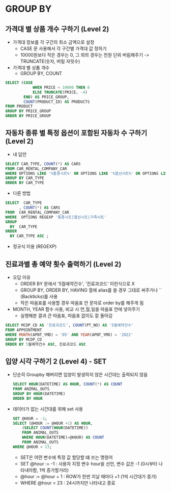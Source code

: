 # GROUP BY
## 가격대 별 상품 개수 구하기 (Level 2)
- 가격대 정보를 각 구간의 최소 금액으로 설정
  - CASE 문 사용해서 각 구간별 가격대 값 정하기
  - 10000원보다 작은 경우는 0, 그 외의 경우는 천원 단위 버림해주기 -> TRUNCATE(숫자, 버릴 자릿수)
- 가격대 별 상품 개수
  - GROUP BY, COUNT
```sql
SELECT (CASE
            WHEN PRICE < 10000 THEN 0
            ELSE TRUNCATE(PRICE, -4)
        END) AS PRICE_GROUP,
        COUNT(PRODUCT_ID) AS PRODUCTS
FROM PRODUCT
GROUP BY PRICE_GROUP
ORDER BY PRICE_GROUP
```

## 자동차 종류 별 특정 옵션이 포함된 자동차 수 구하기 (Level 2)
- 내 답안
```sql
SELECT CAR_TYPE, COUNT(*) AS CARS
FROM CAR_RENTAL_COMPANY_CAR
WHERE OPTIONS LIKE '%통풍시트%' OR OPTIONS LIKE '%열선시트%' OR OPTIONS LIKE '%가죽시트%'
GROUP BY CAR_TYPE
ORDER BY CAR_TYPE
```

- 다른 방법
```sql
SELECT  CAR_TYPE
      , COUNT(*) AS CARS
FROM  CAR_RENTAL_COMPANY_CAR
WHERE  OPTIONS REGEXP '통풍시트|열선시트|가죽시트'
GROUP
  BY  CAR_TYPE
ORDER
  BY CAR_TYPE ASC ;
```
  - 정규식 이용 (REGEXP)

## 진료과별 총 예약 횟수 출력하기 (Level 2)
- 오답 이유
  - ORDER BY 문에서 '5월예약건수', '진료과코드' 이런식으로 X
  - GROUP BY, ORDER BY, HAVING 절에 alias를 쓸 경우 그대로 써주거나 `` (Backticks)를 사용
  - 작은 따옴표를 사용할 경우 따옴표 안 문자로 order by를 해주게 됨
- MONTH, YEAR 함수 사용, 비교 시 연,월,일을 따옴표 안에 넣어주기
  - 실행해본 결과 큰 따옴표, 따옴표 없이도 잘 돌아감

```sql
SELECT MCDP_CD AS '진료과코드', COUNT(PT_NO) AS '5월예약건수'
FROM APPOINTMENT
WHERE MONTH(APNT_YMD) = '05' AND YEAR(APNT_YMD) = '2022'
GROUP BY MCDP_CD
ORDER BY 5월예약건수 ASC, 진료과코드 ASC
```

## 입양 시각 구하기 2 (Level 4) - SET
- 단순히 Groupby 해버리면 입양이 발생하지 않은 시간대는 출력되지 않음
  ```sql
  SELECT HOUR(DATETIME) AS HOUR, COUNT(*) AS COUNT
  FROM ANIMAL_OUTS
  GROUP BY HOUR(DATETIME)
  ORDER BY HOUR
  ```
  
- 데이터가 없는 시간대를 위해 set 사용
  ```sql
  SET @HOUR = -1;
  SELECT (@HOUR := @HOUR +1) AS HOUR,
      (SELECT COUNT(HOUR(DATETIME)) 
      FROM ANIMAL_OUTS 
      WHERE HOUR(DATETIME)=@HOUR) AS COUNT 
      FROM ANIMAL_OUTS
  WHERE @HOUR < 23;
  ```
  - SET은 어떤 변수에 특정 값 할당할 떄 쓰는 명령어
  - SET @hour := -1 : 사용자 지정 변수 hour을 선언, 변수 값은 -1 (0시부터 나타내야함, 1씩 증가할거라)
  - @hour := @hour + 1 : ROW가 한번 지날 때마다 +1 (1씩 시간대가 증가)
  - WHERE @hour < 23 : 24시까지만 나타내고 종료
